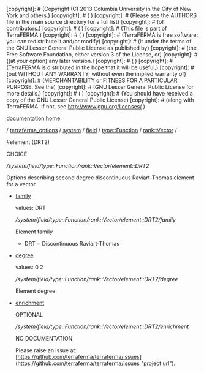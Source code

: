 [copyright]: # (Copyright (C) 2013 Columbia University in the City of New York and others.)
[copyright]: # ( )
[copyright]: # (Please see the AUTHORS file in the main source directory for a full list)
[copyright]: # (of contributors.)
[copyright]: # ( )
[copyright]: # (This file is part of TerraFERMA.)
[copyright]: # ( )
[copyright]: # (TerraFERMA is free software: you can redistribute it and/or modify)
[copyright]: # (it under the terms of the GNU Lesser General Public License as published by)
[copyright]: # (the Free Software Foundation, either version 3 of the License, or)
[copyright]: # ((at your option) any later version.)
[copyright]: # ( )
[copyright]: # (TerraFERMA is distributed in the hope that it will be useful,)
[copyright]: # (but WITHOUT ANY WARRANTY; without even the implied warranty of)
[copyright]: # (MERCHANTABILITY or FITNESS FOR A PARTICULAR PURPOSE. See the)
[copyright]: # (GNU Lesser General Public License for more details.)
[copyright]: # ( )
[copyright]: # (You should have received a copy of the GNU Lesser General Public License)
[copyright]: # (along with TerraFERMA. If not, see <http://www.gnu.org/licenses/>.)

[documentation home](Documentation)

/ [terraferma_options](../../../../../terraferma_options) / [system](../../../../system) / [field](../../../field) / [type::Function](../../type__Function) / [rank::Vector](../rank__Vector) /

#element (DRT2)

CHOICE 

*/system/field/type::Function/rank::Vector/element::DRT2*

Options describing second degree discontinuous Raviart-Thomas element for a vector.

* [family](element__DRT2/family "child")

    values: DRT

    */system/field/type::Function/rank::Vector/element::DRT2/family*

    Element family
    
    - DRT = Discontinuous Raviart-Thomas

* [degree](element__DRT2/degree "child")

    values: 0 2

    */system/field/type::Function/rank::Vector/element::DRT2/degree*

    Element degree

* [enrichment](element__DRT2/enrichment "child")

    OPTIONAL 

    */system/field/type::Function/rank::Vector/element::DRT2/enrichment*

    NO DOCUMENTATION

    Please raise an issue at: [https://github.com/terraferma/terraferma/issues](https://github.com/terraferma/terraferma/issues "project url").

[autogenerated]: # (This file was automatically generated from the schema file:/home/cwilson/repos/github/TerraFERMA/TerraFERMA/buckettools/schemas/element.rng.)

